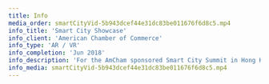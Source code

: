 ```yaml
---
title: Info
media_order: smartCityVid-5b943dcef44e31dc83be011676f6d8c5.mp4
info_title: 'Smart City Showcase'
info_client: 'American Chamber of Commerce'
info_type: 'AR / VR'
info_completion: 'Jun 2018'
info_description: 'For the AmCham sponsored Smart City Summit in Hong Kong, Shadow Factory created a VR experience and accompanying short film (which opened the Smart City Awards section of the event).'
info_media: smartCityVid-5b943dcef44e31dc83be011676f6d8c5.mp4
---
```


